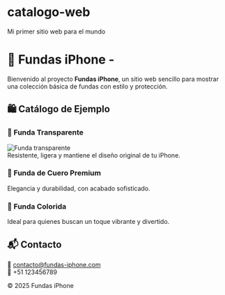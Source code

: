 # catalogo-web
Mi primer sitio web para el mundo
# 📱 Fundas iPhone -

Bienvenido al proyecto **Fundas iPhone**, un sitio web sencillo para mostrar una colección básica de fundas con estilo y protección.  






## 🛍️ Catálogo de Ejemplo

### 🔹 Funda Transparente
![Funda transparente](https://images.unsplash.com/photo-1511707171634-5f897ff02aa9?q=80&w=600&auto=format&fit=crop&ixlib=rb-4.0.3&s=4f6e0b5db7a6b5e3a8b2f6c2c9a1b7f8)  
Resistente, ligera y mantiene el diseño original de tu iPhone.  

### 🔹 Funda de Cuero Premium
 
Elegancia y durabilidad, con acabado sofisticado.  

### 🔹 Funda Colorida
 
Ideal para quienes buscan un toque vibrante y divertido.  



## 📬 Contacto
📧 contacto@fundas-iphone.com  
📱 +51 123456789 



© 2025 Fundas iPhone
